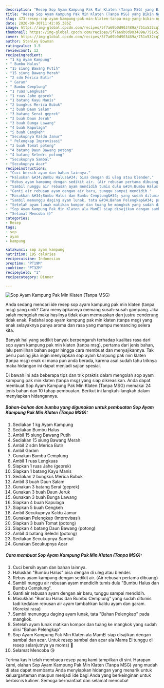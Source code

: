```yaml
---
description: "Resep Sop Ayam Kampung Pak Min Klaten (Tanpa MSG) yang Bikin Ngiler"
title: "Resep Sop Ayam Kampung Pak Min Klaten (Tanpa MSG) yang Bikin Ngiler"
slug: 473-resep-sop-ayam-kampung-pak-min-klaten-tanpa-msg-yang-bikin-ngiler
date: 2020-09-30T11:42:05.385Z
image: https://img-global.cpcdn.com/recipes/5f7a69b0d903489a/751x532cq70/sop-ayam-kampung-pak-min-klaten-tanpa-msg-foto-resep-utama.jpg
thumbnail: https://img-global.cpcdn.com/recipes/5f7a69b0d903489a/751x532cq70/sop-ayam-kampung-pak-min-klaten-tanpa-msg-foto-resep-utama.jpg
cover: https://img-global.cpcdn.com/recipes/5f7a69b0d903489a/751x532cq70/sop-ayam-kampung-pak-min-klaten-tanpa-msg-foto-resep-utama.jpg
author: Stanley Bowman
ratingvalue: 3.5
reviewcount: 12
recipeingredient:
- "1 kg Ayam Kampung"
- " Bumbu Halus"
- "15 siung Bawang Putih"
- "15 siung Bawang Merah"
- "2 sdm Merica Butir"
- " Garam"
- " Bumbu Cemplung"
- "1 ruas Lengkuas"
- "1 ruas Jahe geprek"
- "1 batang Kayu Manis"
- "2 bungkus Merica Bubuk"
- "3 buah Daun Salam"
- "3 batang Serai geprek"
- "3 buah Daun Jeruk"
- "3 buah Bunga Lawang"
- "4 buah Kapulaga"
- "5 buah Cengkeh"
- "Secukupnya Kaldu Jamur"
- " Pelengkap Improvisasi"
- "3 buah Tomat potong"
- "4 batang Daun Bawang potong"
- "4 batang Seledri potong"
- "Secukupnya Sambal"
- "Secukupnya Acar"
recipeinstructions:
- "Cuci bersih ayam dan bahan lainnya."
- "Haluskan &#34;Bumbu Halus&#34; bisa dengan di uleg atau blender."
- "Rebus ayam kampung dengan sedikit air. (Air rebusan pertama dibuang)"
- "Sambil nunggu air rebusan ayam mendidih tumis dulu &#34;Bumbu Halus dan Bumbu Cemplung&#34;."
- "Ganti air rebusan ayam dengan air baru, tunggu sampai mendidih."
- "Masukkan &#34;Bumbu Halus dan Bumbu Cemplung&#34; yang sudah ditumis tadi kedalam rebusan air ayam tambahkan kaldu ayam dan garam. (Koreksi rasa)"
- "Sambil menunggu daging ayam lunak, tata &#34;Bahan Pelengkap&#34; pada mangkok."
- "Setelah ayam lunak matikan kompor dan tuang ke mangkok yang sudah diisi &#34;Bahan Pelengkap&#34;"
- "Sop Ayam Kampung Pak Min Klaten ala MamEl siap disajikan dengan sambal dan acar. Untuk resep sambal dan acar ala Mama El tunggu di resep selanjutnya ya moms) 🥰"
- "Selamat Mencoba 😘"
categories:
- Resep
tags:
- sop
- ayam
- kampung

katakunci: sop ayam kampung 
nutrition: 195 calories
recipecuisine: Indonesian
preptime: "PT19M"
cooktime: "PT32M"
recipeyield: "1"
recipecategory: Dinner

---
```



![Sop Ayam Kampung Pak Min Klaten (Tanpa MSG)](https://img-global.cpcdn.com/recipes/5f7a69b0d903489a/751x532cq70/sop-ayam-kampung-pak-min-klaten-tanpa-msg-foto-resep-utama.jpg)

Anda sedang mencari ide resep sop ayam kampung pak min klaten (tanpa msg) yang unik? Cara menyiapkannya memang susah-susah gampang. Jika salah mengolah maka hasilnya tidak akan memuaskan dan justru cenderung tidak enak. Padahal sop ayam kampung pak min klaten (tanpa msg) yang enak selayaknya punya aroma dan rasa yang mampu memancing selera kita.



Banyak hal yang sedikit banyak berpengaruh terhadap kualitas rasa dari sop ayam kampung pak min klaten (tanpa msg), pertama dari jenis bahan, lalu pemilihan bahan segar hingga cara membuat dan menyajikannya. Tak perlu pusing jika ingin menyiapkan sop ayam kampung pak min klaten (tanpa msg) enak di mana pun anda berada, karena asal sudah tahu triknya maka hidangan ini dapat menjadi sajian spesial.


Di bawah ini ada beberapa tips dan trik praktis dalam mengolah sop ayam kampung pak min klaten (tanpa msg) yang siap dikreasikan. Anda dapat membuat Sop Ayam Kampung Pak Min Klaten (Tanpa MSG) memakai 24 jenis bahan dan 10 tahap pembuatan. Berikut ini langkah-langkah dalam menyiapkan hidangannya.

<!--inarticleads1-->

##### Bahan-bahan dan bumbu yang digunakan untuk pembuatan Sop Ayam Kampung Pak Min Klaten (Tanpa MSG):

1. Sediakan 1 kg Ayam Kampung
1. Sediakan  Bumbu Halus
1. Ambil 15 siung Bawang Putih
1. Sediakan 15 siung Bawang Merah
1. Ambil 2 sdm Merica Butir
1. Ambil  Garam
1. Gunakan  Bumbu Cemplung
1. Ambil 1 ruas Lengkuas
1. Siapkan 1 ruas Jahe (geprek)
1. Siapkan 1 batang Kayu Manis
1. Sediakan 2 bungkus Merica Bubuk
1. Ambil 3 buah Daun Salam
1. Gunakan 3 batang Serai (geprek)
1. Gunakan 3 buah Daun Jeruk
1. Gunakan 3 buah Bunga Lawang
1. Siapkan 4 buah Kapulaga
1. Siapkan 5 buah Cengkeh
1. Ambil Secukupnya Kaldu Jamur
1. Gunakan  Pelengkap (Improvisasi)
1. Siapkan 3 buah Tomat (potong)
1. Siapkan 4 batang Daun Bawang (potong)
1. Ambil 4 batang Seledri (potong)
1. Sediakan Secukupnya Sambal
1. Gunakan Secukupnya Acar




<!--inarticleads2-->

##### Cara membuat Sop Ayam Kampung Pak Min Klaten (Tanpa MSG):

1. Cuci bersih ayam dan bahan lainnya.
1. Haluskan &#34;Bumbu Halus&#34; bisa dengan di uleg atau blender.
1. Rebus ayam kampung dengan sedikit air. (Air rebusan pertama dibuang)
1. Sambil nunggu air rebusan ayam mendidih tumis dulu &#34;Bumbu Halus dan Bumbu Cemplung&#34;.
1. Ganti air rebusan ayam dengan air baru, tunggu sampai mendidih.
1. Masukkan &#34;Bumbu Halus dan Bumbu Cemplung&#34; yang sudah ditumis tadi kedalam rebusan air ayam tambahkan kaldu ayam dan garam. (Koreksi rasa)
1. Sambil menunggu daging ayam lunak, tata &#34;Bahan Pelengkap&#34; pada mangkok.
1. Setelah ayam lunak matikan kompor dan tuang ke mangkok yang sudah diisi &#34;Bahan Pelengkap&#34;
1. Sop Ayam Kampung Pak Min Klaten ala MamEl siap disajikan dengan sambal dan acar. Untuk resep sambal dan acar ala Mama El tunggu di resep selanjutnya ya moms) 🥰
1. Selamat Mencoba 😘




Terima kasih telah membaca resep yang kami tampilkan di sini. Harapan kami, olahan Sop Ayam Kampung Pak Min Klaten (Tanpa MSG) yang mudah di atas dapat membantu Anda menyiapkan hidangan yang menarik untuk keluarga/teman maupun menjadi ide bagi Anda yang berkeinginan untuk berbisnis kuliner. Semoga bermanfaat dan selamat mencoba!
